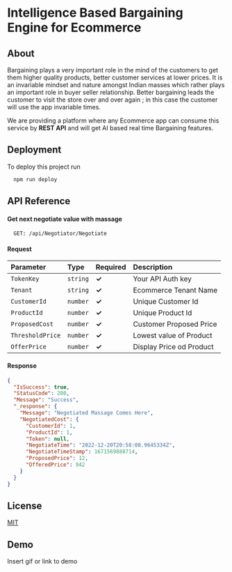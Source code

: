 
# Intelligence Based Bargaining Engine for Ecommerce

## About

Bargaining plays a very important role in the mind of the customers to get them higher quality products, better customer services at lower prices. It is an invariable mindset and nature amongst Indian masses which rather plays an important role in buyer seller relationship. Better bargaining leads the customer to visit the store over and over again ; in this case the customer will use the app invariable times.

We are providing a platform where any Ecommerce app can consume this service by **REST API** and will get AI based real time Bargaining features. 



## Deployment

To deploy this project run

```bash
  npm run deploy
```


## API Reference

#### Get next negotiate value with massage

```http
  GET: /api/Negotiator/Negotiate
```
#### Request

| Parameter | Type     |  Required  |Description |
| :-------- | :------- | :---------- |:--- |
| `TokenKey` | `string` | **✓**|Your API Auth key |
| `Tenant` | `string` |**✓** |Ecommerce Tenant Name |
| `CustomerId` | `number` |**✓** |Unique Customer Id |
| `ProductId` | `number` |**✓** |Unique Product Id |
| `ProposedCost` | `number` |**✓** |Customer Proposed Price |
| `ThresholdPrice` | `number` |**✓** |Lowest value of Product |
| `OfferPrice` | `number` |**✓** |Display Price od Product |

#### Response

```json
{
  "IsSuccess": true,
  "StatusCode": 200,
  "Message": "Success",
  "_response": {
    "Message": "Negotiated Massage Comes Here",
    "NegotiatedCost": {
      "CustomerId": 1,
      "ProductId": 1,
      "Token": null,
      "NegotiateTime": "2022-12-20T20:58:08.9645334Z",
      "NegotiateTimeStamp": 1671569888714,
      "ProposedPrice": 12,
      "OfferedPrice": 942
    }
  }
}
```


## License

[MIT](https://choosealicense.com/licenses/mit/)


## Demo

Insert gif or link to demo

